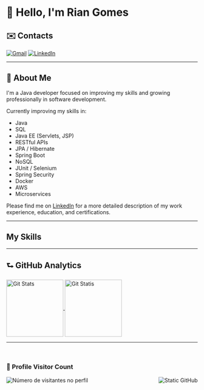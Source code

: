 # 👋 Hello, I'm Rian Gomes

## ✉️ Contacts

  <p align="left">
    <a href="https://mail.google.com/mail/u/1/?hl=en&tf=cm&fs=1&to=devrgomes@gmail.com" title="Gmail">
    <img src="https://img.shields.io/badge/-Gmail-FF0000?style=flat-square&labelColor=FF0000&logo=gmail&logoColor=white&link=LINK-DO-SEU-GMAIL" alt="Gmail"/></a>
    <a href="https://www.linkedin.com/in/devrgomes/" title="LinkedIn">
    <img src="https://img.shields.io/badge/-Linkedin-0e76a8?style=flat-square&logo=Linkedin&logoColor=white&link=LINK-DO-SEU-LINKEDIN" alt="LinkedIn"/></a>
  </p>

---

## 👤 About Me

  I'm a Java developer focused on improving my skills and growing professionally in software development.
  
  Currently improving my skills in:
  
  * Java
  * SQL
  * Java EE (Servlets, JSP)
  * RESTful APIs
  * JPA / Hibernate
  * Spring Boot
  * NoSQL
  * JUnit / Selenium
  * Spring Security
  * Docker
  * AWS
  * Microservices
  
  Please find me on [LinkedIn](https://www.linkedin.com/in/devrgomes/) for a more detailed description of my work experience, education, and certifications.

---

##  My Skills



---

## ⮑ GitHub Analytics

  <a href="https://github.com/anuraghazra/github-readme-stats">
    <img 
      alt="Git Stats"
      height=150 
      align="center" 
      src="https://github-readme-stats.vercel.app/api?username=devrgomes&hide=contribs,issues&bg_color=00000000&title_color=970700&text_color=FFFFFF&icons_color=FFFFFF" 
      />
  </a>
  <a href="https://github.com/anuraghazra/convoychat">
    <img 
      alt="Git Statis"
      height=150 
      align="center" 
      src="https://github-readme-stats.vercel.app/api/top-langs?username=devrgomes&layout=compact&langs_count=8&card_width=320&bg_color=00000000&title_color=970700&text_color=FFFFFF&icons_color=FFFFFF"
      />
  </a>
  
---

<br>
<div>
  <h3><b>📍 Profile Visitor Count</b></h3>
</div>
<a href="https://github.com/devrgomes"> <img align="right" src="https://img.shields.io/static/v1?label=GitHub&message=devrgomes&color=f8efd4&style=for-the-badge&logo=GitHub" alt="Static GitHub"></a>
<p align="left">
  <img src="https://profile-counter.glitch.me/devrgomes/count.svg" alt="Número de visitantes no perfil"/>
</p>

